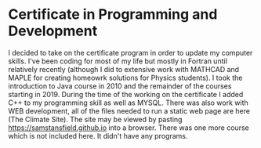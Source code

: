 # Certificate in Programming and Development

I decided to take on the certificate program in order to update my computer skills.  I've been coding for most of my life but mostly in Fortran until relatively recently (although I did to extensive work with MATHCAD and MAPLE for creating homeowrk solutions for Physics students).  I took the introduction to Java course in 2010 and the remainder of the courses starting in 2019.  During the time of the working on the certificate I added C++ to my programming skill as well as MYSQL.  There was also work with WEB development, all of the files needed to run a static web page are here (The Climate Site).  The site may be viewed by pasting https://samstansfield.github.io into a browser.  There was one more course which is not included here.  It didn't have any programs.
